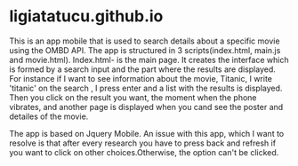 # ligiatatucu.github.io
This is an app mobile that is used to search details about a specific movie using the OMBD API. The app is structured in 3 scripts(index.html, main.js and movie.html).
Index.html- is the main page. It creates the interface which is formed by a search input and the part where the results are displayed. For instance if I want to see information about the movie, Titanic, I write 'titanic' on the search , I press enter and a list with the results is displayed. Then you click on the result you want, the moment when the phone vibrates, and another page is displayed when you cand see the poster and detailes of the movie. 

The app is based on Jquery Mobile. 
An issue with this app, which I want to resolve is that after every research you have to press back and refresh if you want to click on other choices.Otherwise, the option can't be clicked.
